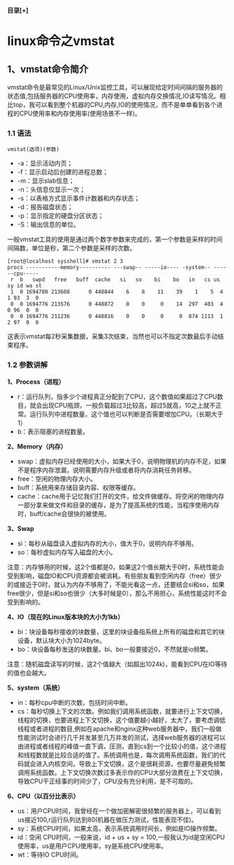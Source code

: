 <div class="BlogAnchor">
   <p>
   <b id="AnchorContentToggle" title="收起" style="cursor:pointer;">目录[+]</b>
   </p>
   
  <div class="AnchorContent" id="AnchorContent"> </div>
</div>


# linux命令之vmstat

## 1、vmstat命令简介

vmstat命令是最常见的Linux/Unix监控工具，可以展现给定时间间隔的服务器的状态值,包括服务器的CPU使用率，内存使用，虚拟内存交换情况,IO读写情况。相比top，我可以看到整个机器的CPU,内存,IO的使用情况，而不是单单看到各个进程的CPU使用率和内存使用率(使用场景不一样)。

### 1.1 语法

	vmstat(选项)(参数)

- -a：显示活动内页；
- -f：显示启动后创建的进程总数；
- -m：显示slab信息；
- -n：头信息仅显示一次；
- -s：以表格方式显示事件计数器和内存状态；
- -d：报告磁盘状态；
- -p：显示指定的硬盘分区状态；
- -S：输出信息的单位。


一般vmstat工具的使用是通过两个数字参数来完成的，第一个参数是采样的时间间隔数，单位是秒，第二个参数是采样的次数。

	[root@localhost sysshell]# vmstat 2 3
	procs -----------memory---------- ---swap-- -----io---- -system-- ------cpu-----
	 r  b   swpd   free   buff  cache   si   so    bi    bo   in   cs us sy id wa st
	 1  0 1694780 213608      0 448844    6    8    11    39    1    5  4  1 93  3  0
	 0  0 1694776 213576      0 448872    0    0     0    14  297  403  4  0 96  0  0
	 0  0 1694776 211236      0 448816    0    0     0     0  874 1113  1  2 97  0  0

这表示vmstat每2秒采集数据，采集3次结束，当然也可以不指定次数最后手动结束程序。

### 1.2 参数讲解

**1、Process（进程）**

- r：运行队列，指多少个进程真正分配到了CPU，这个数值如果超过了CPU数目，就会出现CPU瓶颈，一般负载超过3比较高，超过5就高，10之上就不正常。运行队列中进程数量，这个值也可以判断是否需要增加CPU。（长期大于1）
- b：表示阻塞的进程数量。

**2、Memory（内存）**

- swap：虚拟内存已经使用的大小，如果大于0，说明物理机的内存不足，如果不是程序内存泄漏，说明需要内存升级或者将内存消耗任务转移。
- free：空闲的物理内存大小。
- buff：系统用来存储目录内容、权限等缓存。
- cache：cache用于记忆我们打开的文件，给文件做缓存。将空闲的物理内存一部分拿来做文件和目录的缓存，是为了提高系统的性能，当程序使用内存时，buff/cache会很快的被使用。

**3、Swap**

- si：每秒从磁盘读入虚拟内存的大小，值大于0，说明内存不够用。
- so：每秒虚拟内存写入磁盘的大小。

注意：内存够用的时候，这2个值都是0，如果这2个值长期大于0时，系统性能会受到影响，磁盘IO和CPU资源都会被消耗。有些朋友看到空闲内存（free）很少的或接近于0时，就认为内存不够用了，不能光看这一点，还要结合si和so，如果free很少，但是si和so也很少（大多时候是0），那么不用担心，系统性能这时不会受到影响的。

**4、IO（现在的Linux版本块的大小为1kb）**

- bi：块设备每秒接收的块数量，这里的块设备指系统上所有的磁盘和其它的块设备，默认块大小为1024byte。
- bo：块设备每秒发送的块数量。bi、bo一般要接近0，不然就是io频繁。

注意：随机磁盘读写的时候，这2个值越大（如超出1024k)，能看到CPU在IO等待的值也会越大。

**5、system（系统）**

- in：每秒cpu中断的次数，包括时间中断。
- cs：每秒切换上下文的次数。例如我们调用系统函数，就要进行上下文切换，线程的切换，也要进程上下文切换，这个值要越小越好，太大了，要考虑调低线程或者进程的数目,例如在apache和nginx这种web服务器中，我们一般做性能测试时会进行几千并发甚至几万并发的测试，选择web服务器的进程可以由进程或者线程的峰值一直下调，压测，直到cs到一个比较小的值，这个进程和线程数就是比较合适的值了。系统调用也是，每次调用系统函数，我们的代码就会进入内核空间，导致上下文切换，这个是很耗资源，也要尽量避免频繁调用系统函数。上下文切换次数过多表示你的CPU大部分浪费在上下文切换，导致CPU干正经事的时间少了，CPU没有充分利用，是不可取的。

**6、CPU（以百分比表示）**

- us：用户CPU时间，我曾经在一个做加密解密很频繁的服务器上，可以看到us接近100,r运行队列达到80(机器在做压力测试，性能表现不佳)。
- sy：系统CPU时间，如果太高，表示系统调用时间长，例如是IO操作频繁。
- id：空闲 CPU时间，一般来说，id + us + sy = 100,一般我认为id是空闲CPU使用率，us是用户CPU使用率，sy是系统CPU使用率。
- wt：等待IO CPU时间。
